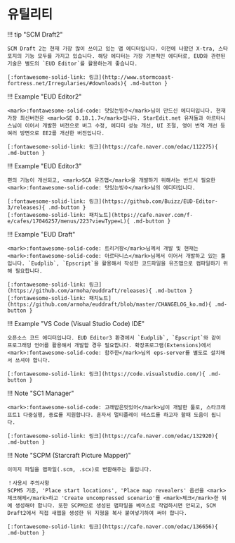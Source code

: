 # 유틸리티

!!! tip "SCM Draft2"
    
    SCM Draft 2는 현재 가장 많이 쓰이고 있는 맵 에디터입니다. 이전에 나왔던 X-tra, 스타포지의 기능 모두를 가지고 있습니다. 해당 에디터는 가장 기본적인 에디터로, EUD와 관련된 기술은 별도의 `EUD Editor`를 활용하는게 좋습니다.  

    [:fontawesome-solid-link: 링크](http://www.stormcoast-fortress.net/Irregularies/#downloads){ .md-button }
    

!!! Example "EUD Editor2"

    <mark>:fontawesome-solid-code: 맛있는빙수</mark>님이 만드신 에디터입니다. 현재 가장 최신버전은 <mark>SE 0.18.1.7</mark>입니다. StarEdit.net 유저들과 아르타니스님이 이어서 개발한 버전으로 버그 수정, 에디터 성능 개선, UI 조절, 영어 번역 개선 등 여러 방면으로 EE2를 개선한 버전입니다.  
    
    [:fontawesome-solid-link: 링크](https://cafe.naver.com/edac/112275){ .md-button }

!!! Example "EUD Editor3"
    
    편의 기능이 개선되고, <mark>SCA 유즈맵</mark>을 개발하기 위해서는 반드시 필요한 <mark>:fontawesome-solid-code: 맛있는빙수</mark>님의 에디터입니다.  
    
    [:fontawesome-solid-link: 링크](https://github.com/Buizz/EUD-Editor-3/releases){ .md-button }
    [:fontawesome-solid-link: 패치노트](https://cafe.naver.com/f-e/cafes/17046257/menus/223?viewType=L){ .md-button }

!!! Example "EUD Draft"

    <mark>:fontawesome-solid-code: 트리거왕</mark>님께서 개발 및 현재는 <mark>:fontawesome-solid-code: 아르타니스</mark>님께서 이어서 개발하고 있는 툴입니다. `Eudplib`, `Epscript`을 활용해서 작성한 코드파일을 유즈맵으로 컴파일하기 위해 필요합니다.  
    
    [:fontawesome-solid-link: 링크](https://github.com/armoha/euddraft/releases){ .md-button }
    [:fontawesome-solid-link: 패치노트](https://github.com/armoha/euddraft/blob/master/CHANGELOG_ko.md){ .md-button }

!!! Example "VS Code (Visual Studio Code) IDE"

    오픈소스 코드 에디터입니다. EUD Editor3 환경에서 `Eudplib`, `Epscript`와 같이 프로그래밍 언어를 활용해서 개발할 경우 필요합니다. 확장프로그램(Extensions)에서 <mark>:fontawesome-solid-code: 함주한</mark>님의 eps-server를 별도로 설치해서 쓰셔야 합니다.  
    
    [:fontawesome-solid-link: 링크](https://code.visualstudio.com/){ .md-button }

!!! Note "SC1 Manager"

    <mark>:fontawesome-solid-code: 고래밥은맛있어</mark>님이 개발한 툴로, 스타크래프트1 다중실행, 종료를 지원합니다. 혼자서 멀티플레이 테스트를 하고자 할때 도움이 됩니다.  
    
    [:fontawesome-solid-link: 링크](https://cafe.naver.com/edac/132920){ .md-button }

!!! Note "SCPM (Starcraft Picture Mapper)"

    이미지 파일을 맵파일(.scm, .scx)로 변환해주는 툴입니다.  
    
    ！사용시 주의사항  
    SCPM5 기준, 'Place start locations', 'Place map revealers' 옵션을 <mark>체크해제</mark>하고 'Create uncompressed scenario'를 <mark>체크</mark>한 뒤에 생성해야 합니다. 또한 SCPM으로 생성된 맵파일을 베이스로 작업하시면 안되고, SCM Draft2에서 직접 새맵을 생성한 뒤 지형을 복사 붙여넣기하여 써야 합니다.  
    
    [:fontawesome-solid-link: 링크](https://cafe.naver.com/edac/136656){ .md-button }

